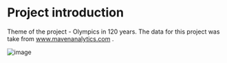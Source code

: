 # Project introduction
Theme of the project - Olympics in 120 years. 
The data for this project was take from www.mavenanalytics.com . 


![image](https://github.com/user-attachments/assets/ba88ff34-2215-4349-9d99-da6dbb2ae799)
